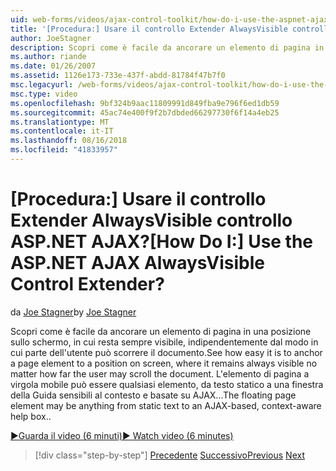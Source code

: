 ```yaml
---
uid: web-forms/videos/ajax-control-toolkit/how-do-i-use-the-aspnet-ajax-alwaysvisible-control-extender
title: '[Procedura:] Usare il controllo Extender AlwaysVisible controllo ASP.NET AJAX? | Microsoft Docs'
author: JoeStagner
description: Scopri come è facile da ancorare un elemento di pagina in una posizione sullo schermo, in cui resta sempre visibile, indipendentemente dal modo in cui parte dell'utente può scorrere il documento. I...
ms.author: riande
ms.date: 01/26/2007
ms.assetid: 1126e173-733e-437f-abdd-81784f47b7f0
msc.legacyurl: /web-forms/videos/ajax-control-toolkit/how-do-i-use-the-aspnet-ajax-alwaysvisible-control-extender
msc.type: video
ms.openlocfilehash: 9bf324b9aac11809991d849fba9e796f6ed1db59
ms.sourcegitcommit: 45ac74e400f9f2b7dbded66297730f6f14a4eb25
ms.translationtype: MT
ms.contentlocale: it-IT
ms.lasthandoff: 08/16/2018
ms.locfileid: "41833957"
---
```

<a name="how-do-i-use-the-aspnet-ajax-alwaysvisible-control-extender"></a><span data-ttu-id="d8563-105">[Procedura:] Usare il controllo Extender AlwaysVisible controllo ASP.NET AJAX?</span><span class="sxs-lookup"><span data-stu-id="d8563-105">[How Do I:] Use the ASP.NET AJAX AlwaysVisible Control Extender?</span></span>
====================
<span data-ttu-id="d8563-106">da [Joe Stagner](https://github.com/JoeStagner)</span><span class="sxs-lookup"><span data-stu-id="d8563-106">by [Joe Stagner](https://github.com/JoeStagner)</span></span>

<span data-ttu-id="d8563-107">Scopri come è facile da ancorare un elemento di pagina in una posizione sullo schermo, in cui resta sempre visibile, indipendentemente dal modo in cui parte dell'utente può scorrere il documento.</span><span class="sxs-lookup"><span data-stu-id="d8563-107">See how easy it is to anchor a page element to a position on screen, where it remains always visible no matter how far the user may scroll the document.</span></span> <span data-ttu-id="d8563-108">L'elemento di pagina a virgola mobile può essere qualsiasi elemento, da testo statico a una finestra della Guida sensibili al contesto e basate su AJAX...</span><span class="sxs-lookup"><span data-stu-id="d8563-108">The floating page element may be anything from static text to an AJAX-based, context-aware help box..</span></span>

[<span data-ttu-id="d8563-109">&#9654;Guarda il video (6 minuti)</span><span class="sxs-lookup"><span data-stu-id="d8563-109">&#9654; Watch video (6 minutes)</span></span>](https://channel9.msdn.com/Blogs/ASP-NET-Site-Videos/how-do-i-use-the-aspnet-ajax-alwaysvisible-control-extender)

> [!div class="step-by-step"]
> <span data-ttu-id="d8563-110">[Precedente](how-do-i-use-the-aspnet-ajax-modalpopup-extender-control.md)
> [Successivo](how-do-i-use-the-aspnet-ajax-accordion-control.md)</span><span class="sxs-lookup"><span data-stu-id="d8563-110">[Previous](how-do-i-use-the-aspnet-ajax-modalpopup-extender-control.md)
[Next](how-do-i-use-the-aspnet-ajax-accordion-control.md)</span></span>
